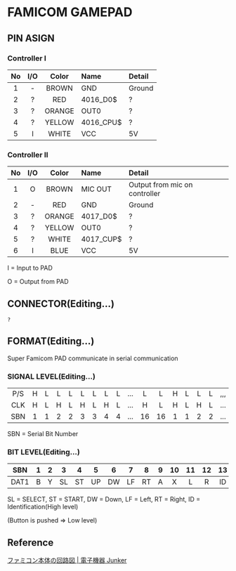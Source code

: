 # FAMICOM GAMEPAD
## PIN ASIGN

### Controller I
|No|I/O|Color| Name   | Detail   |
|:-:|:-:|:-:|:-|:-|
| 1| - |BROWN | GND      | Ground |
| 2| ? |RED   | 4016_D0$ | ? |
| 3| ? |ORANGE| OUT0     | ? |
| 4| ? |YELLOW| 4016_CPU$| ? |
| 5| I |WHITE | VCC      | 5V |

### Controller II
|No|I/O|Color| Name   | Detail   |
|:-:|:-:|:-:|:-|:-|
| 1| O |BROWN | MIC OUT  | Output from mic on controller|
| 2| - |RED   | GND      | Ground |
| 3| ? |ORANGE| 4017_D0$ | ? |
| 4| ? |YELLOW| OUT0     | ? |
| 5| ? |WHITE | 4017_CUP$| ? |
| 6| I |BLUE  | VCC      | 5V |

 I = Input to PAD
 
 O = Output from PAD
 
## CONNECTOR(Editing...)

```
?
```

## FORMAT(Editing...)

Super Famicom PAD communicate in serial communication

### SIGNAL LEVEL(Editing...)

|   |   |   |   |   |   |   |   |   |   |   |   |   |   |   |   |   |
|:-:|:-:|:-:|:-:|:-:|:-:|:-:|:-:|:-:|:-:|:-:|:-:|:-:|:-:|:-:|:-:|:-:|
|P/S|  H|  L|  L|  L|  L|  L|  L|  L|...|  L|  L|  H|  L|  L|  L|,,,|
|CLK|  H|  L|  H|  L|  H|  L|  H|  L|...|  H|  L|  H|  L|  H|  L|...|
|SBN|  1|  1|  2|  2|  3|  3|  4|  4|...| 16| 16|  1|  1|  2|  2|...|

SBN = Serial Bit Number

### BIT LEVEL(Editing...)

|SBN | 1| 2| 3| 4| 5| 6| 7| 8| 9|10|11|12|13|14|15|16| 1| 2| 3|...|
|:-:|:-:|:-:|:-:|:-:|:-:|:-:|:-:|:-:|:-:|:-:|:-:|:-:|:-:|:-:|:-:|:-:|:-:|:-:|:-:|:-:|
|DAT1| B| Y|SL|ST|UP|DW|LF|RT| A| X| L| R|ID|ID|ID|ID| B| Y|SL|...|

SL = SELECT, ST = START, DW = Down, LF = Left, RT = Right, ID = Identification(High level)

(Button is pushed => Low level)

## Reference

[ファミコン本体の回路図 | 電子機器 Junker](https://green.ap.teacup.com/junker/116.html)
